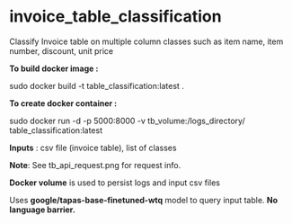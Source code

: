 # invoice_table_classification
Classify Invoice table on multiple column classes such as item name, item number, discount, unit price

**To build docker image :**

sudo docker build -t table_classification:latest .

**To create docker container :**

sudo docker run -d -p 5000:8000 -v tb_volume:/logs_directory/ table_classification:latest

**Inputs** : csv file (invoice table), list of classes 

**Note**: See tb_api_request.png for request info.

**Docker volume** is used to persist logs and input csv files

Uses **google/tapas-base-finetuned-wtq** model to query input table. **No language barrier.**
